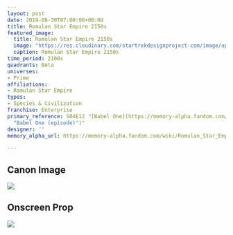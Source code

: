 ```yaml
---
layout: post
date: 2019-08-30T07:00:00+00:00
title: Romulan Star Empire 2150s
featured_image:
  title: Romulan Star Empire 2150s
  image: "https://res.cloudinary.com/startrekdesignproject-com/image/upload/v1567789944/RomulanEmpire2150s.png"
  caption: Romulan Star Empire 2150s
time_period: 2100s
quadrants: Beta
universes:
- Prime
affiliations:
- Romulan Star Empire
types:
- Species & Civilization
franchise: Enterprise
primary_reference: S04E12 "[Babel One](https://memory-alpha.fandom.com/wiki/Babel_One
  "Babel One (episode)")"
designer: ''
memory_alpha_url: https://memory-alpha.fandom.com/wiki/Romulan_Star_Empire

---
```

## Canon Image

![](https://res.cloudinary.com/startrekdesignproject-com/image/upload/v1567213183/RomulanEmpire2150s_ENT-Babel1.jpg)

## Onscreen Prop

![](https://res.cloudinary.com/startrekdesignproject-com/image/upload/v1567213183/RomulanEmpire2150s_ENT-Babel_Prop.jpg)